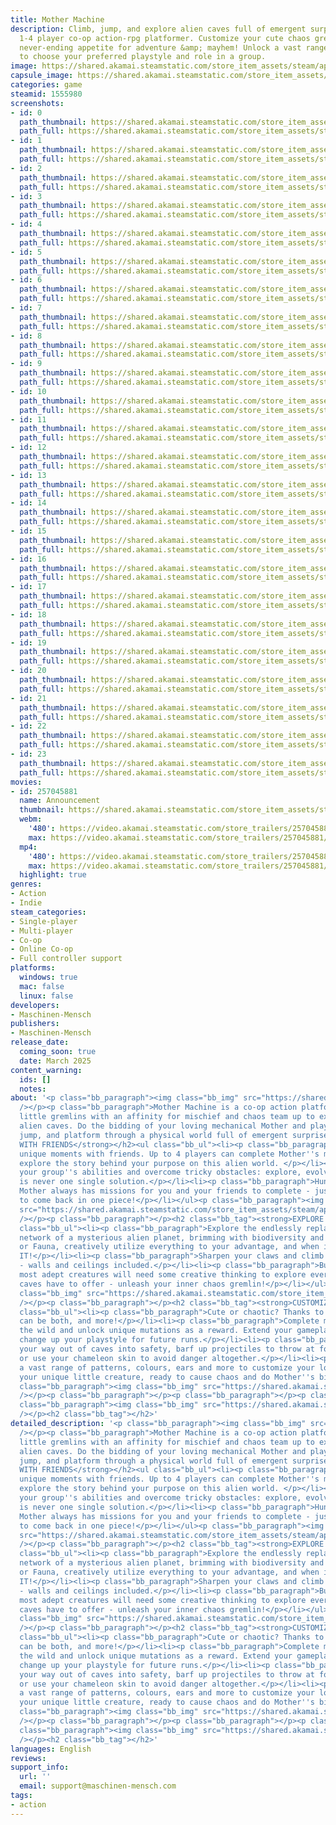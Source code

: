 ```yaml
---
title: Mother Machine
description: Climb, jump, and explore alien caves full of emergent surprises in this
  1-4 player co-op action-rpg platformer. Customize your cute chaos gremlin with a
  never-ending appetite for adventure &amp; mayhem! Unlock a vast range of mutations
  to choose your preferred playstyle and role in a group.
image: https://shared.akamai.steamstatic.com/store_item_assets/steam/apps/1555980/header.jpg?t=1732529603
capsule_image: https://shared.akamai.steamstatic.com/store_item_assets/steam/apps/1555980/capsule_231x87.jpg?t=1732529603
categories: game
steamid: 1555980
screenshots:
- id: 0
  path_thumbnail: https://shared.akamai.steamstatic.com/store_item_assets/steam/apps/1555980/ss_79df2b1c43802bf5063c009ffee727aa078fe9f2.600x338.jpg?t=1732529603
  path_full: https://shared.akamai.steamstatic.com/store_item_assets/steam/apps/1555980/ss_79df2b1c43802bf5063c009ffee727aa078fe9f2.1920x1080.jpg?t=1732529603
- id: 1
  path_thumbnail: https://shared.akamai.steamstatic.com/store_item_assets/steam/apps/1555980/ss_9d72968b1c8bf9fa19e2796fddd1fa103e2e935a.600x338.jpg?t=1732529603
  path_full: https://shared.akamai.steamstatic.com/store_item_assets/steam/apps/1555980/ss_9d72968b1c8bf9fa19e2796fddd1fa103e2e935a.1920x1080.jpg?t=1732529603
- id: 2
  path_thumbnail: https://shared.akamai.steamstatic.com/store_item_assets/steam/apps/1555980/ss_de5c625e3d6d5817198e80f619a9674f327e591a.600x338.jpg?t=1732529603
  path_full: https://shared.akamai.steamstatic.com/store_item_assets/steam/apps/1555980/ss_de5c625e3d6d5817198e80f619a9674f327e591a.1920x1080.jpg?t=1732529603
- id: 3
  path_thumbnail: https://shared.akamai.steamstatic.com/store_item_assets/steam/apps/1555980/ss_8edff4c69253fd457bd5d4729d1433c74d6b048c.600x338.jpg?t=1732529603
  path_full: https://shared.akamai.steamstatic.com/store_item_assets/steam/apps/1555980/ss_8edff4c69253fd457bd5d4729d1433c74d6b048c.1920x1080.jpg?t=1732529603
- id: 4
  path_thumbnail: https://shared.akamai.steamstatic.com/store_item_assets/steam/apps/1555980/ss_9fff7549101cc988b6ecb051a2dcffcbc1eee009.600x338.jpg?t=1732529603
  path_full: https://shared.akamai.steamstatic.com/store_item_assets/steam/apps/1555980/ss_9fff7549101cc988b6ecb051a2dcffcbc1eee009.1920x1080.jpg?t=1732529603
- id: 5
  path_thumbnail: https://shared.akamai.steamstatic.com/store_item_assets/steam/apps/1555980/ss_3861d38d9031fdccdbb3a7d803677dacd4a94d87.600x338.jpg?t=1732529603
  path_full: https://shared.akamai.steamstatic.com/store_item_assets/steam/apps/1555980/ss_3861d38d9031fdccdbb3a7d803677dacd4a94d87.1920x1080.jpg?t=1732529603
- id: 6
  path_thumbnail: https://shared.akamai.steamstatic.com/store_item_assets/steam/apps/1555980/ss_481d708f38a1d0d6db3e15a2a369eb0a3c6f36b9.600x338.jpg?t=1732529603
  path_full: https://shared.akamai.steamstatic.com/store_item_assets/steam/apps/1555980/ss_481d708f38a1d0d6db3e15a2a369eb0a3c6f36b9.1920x1080.jpg?t=1732529603
- id: 7
  path_thumbnail: https://shared.akamai.steamstatic.com/store_item_assets/steam/apps/1555980/ss_cb8d1146f3a5de3ce24d69b4f997ae41fe233f4b.600x338.jpg?t=1732529603
  path_full: https://shared.akamai.steamstatic.com/store_item_assets/steam/apps/1555980/ss_cb8d1146f3a5de3ce24d69b4f997ae41fe233f4b.1920x1080.jpg?t=1732529603
- id: 8
  path_thumbnail: https://shared.akamai.steamstatic.com/store_item_assets/steam/apps/1555980/ss_5c826185dc025fb0b5f4edb637a8c0c559130a54.600x338.jpg?t=1732529603
  path_full: https://shared.akamai.steamstatic.com/store_item_assets/steam/apps/1555980/ss_5c826185dc025fb0b5f4edb637a8c0c559130a54.1920x1080.jpg?t=1732529603
- id: 9
  path_thumbnail: https://shared.akamai.steamstatic.com/store_item_assets/steam/apps/1555980/ss_c875b384f884b6d030ab82fc2a360eee99747a01.600x338.jpg?t=1732529603
  path_full: https://shared.akamai.steamstatic.com/store_item_assets/steam/apps/1555980/ss_c875b384f884b6d030ab82fc2a360eee99747a01.1920x1080.jpg?t=1732529603
- id: 10
  path_thumbnail: https://shared.akamai.steamstatic.com/store_item_assets/steam/apps/1555980/ss_e2fd1383d1286f33e23c8e3806aa2f361ac849e5.600x338.jpg?t=1732529603
  path_full: https://shared.akamai.steamstatic.com/store_item_assets/steam/apps/1555980/ss_e2fd1383d1286f33e23c8e3806aa2f361ac849e5.1920x1080.jpg?t=1732529603
- id: 11
  path_thumbnail: https://shared.akamai.steamstatic.com/store_item_assets/steam/apps/1555980/ss_bf9b649fc79f7f15e2e781d46a45658453b040c1.600x338.jpg?t=1732529603
  path_full: https://shared.akamai.steamstatic.com/store_item_assets/steam/apps/1555980/ss_bf9b649fc79f7f15e2e781d46a45658453b040c1.1920x1080.jpg?t=1732529603
- id: 12
  path_thumbnail: https://shared.akamai.steamstatic.com/store_item_assets/steam/apps/1555980/ss_36fd2a53cef663a18e3778b0d39eb9df88ff4ffd.600x338.jpg?t=1732529603
  path_full: https://shared.akamai.steamstatic.com/store_item_assets/steam/apps/1555980/ss_36fd2a53cef663a18e3778b0d39eb9df88ff4ffd.1920x1080.jpg?t=1732529603
- id: 13
  path_thumbnail: https://shared.akamai.steamstatic.com/store_item_assets/steam/apps/1555980/ss_700d61640227cc6e1edcee1120e355382511121c.600x338.jpg?t=1732529603
  path_full: https://shared.akamai.steamstatic.com/store_item_assets/steam/apps/1555980/ss_700d61640227cc6e1edcee1120e355382511121c.1920x1080.jpg?t=1732529603
- id: 14
  path_thumbnail: https://shared.akamai.steamstatic.com/store_item_assets/steam/apps/1555980/ss_ae3cb65ae424fe31aeccaba85278d8b539f0ba4e.600x338.jpg?t=1732529603
  path_full: https://shared.akamai.steamstatic.com/store_item_assets/steam/apps/1555980/ss_ae3cb65ae424fe31aeccaba85278d8b539f0ba4e.1920x1080.jpg?t=1732529603
- id: 15
  path_thumbnail: https://shared.akamai.steamstatic.com/store_item_assets/steam/apps/1555980/ss_2871dbd75373524dec850473618103874a40f4f4.600x338.jpg?t=1732529603
  path_full: https://shared.akamai.steamstatic.com/store_item_assets/steam/apps/1555980/ss_2871dbd75373524dec850473618103874a40f4f4.1920x1080.jpg?t=1732529603
- id: 16
  path_thumbnail: https://shared.akamai.steamstatic.com/store_item_assets/steam/apps/1555980/ss_52f6af66088a70a366cfa14d282d0769dfdf1fe0.600x338.jpg?t=1732529603
  path_full: https://shared.akamai.steamstatic.com/store_item_assets/steam/apps/1555980/ss_52f6af66088a70a366cfa14d282d0769dfdf1fe0.1920x1080.jpg?t=1732529603
- id: 17
  path_thumbnail: https://shared.akamai.steamstatic.com/store_item_assets/steam/apps/1555980/ss_eb56c1525fac7dbc8dfee62df91c5bf5eac5a667.600x338.jpg?t=1732529603
  path_full: https://shared.akamai.steamstatic.com/store_item_assets/steam/apps/1555980/ss_eb56c1525fac7dbc8dfee62df91c5bf5eac5a667.1920x1080.jpg?t=1732529603
- id: 18
  path_thumbnail: https://shared.akamai.steamstatic.com/store_item_assets/steam/apps/1555980/ss_33c9f08671545ebc341277e0c3fd23846440584c.600x338.jpg?t=1732529603
  path_full: https://shared.akamai.steamstatic.com/store_item_assets/steam/apps/1555980/ss_33c9f08671545ebc341277e0c3fd23846440584c.1920x1080.jpg?t=1732529603
- id: 19
  path_thumbnail: https://shared.akamai.steamstatic.com/store_item_assets/steam/apps/1555980/ss_aacb3d677dbe11bbe2477e268154936d03589651.600x338.jpg?t=1732529603
  path_full: https://shared.akamai.steamstatic.com/store_item_assets/steam/apps/1555980/ss_aacb3d677dbe11bbe2477e268154936d03589651.1920x1080.jpg?t=1732529603
- id: 20
  path_thumbnail: https://shared.akamai.steamstatic.com/store_item_assets/steam/apps/1555980/ss_b49b90238d1ac14e437fbd0d8afe364d5cab18a0.600x338.jpg?t=1732529603
  path_full: https://shared.akamai.steamstatic.com/store_item_assets/steam/apps/1555980/ss_b49b90238d1ac14e437fbd0d8afe364d5cab18a0.1920x1080.jpg?t=1732529603
- id: 21
  path_thumbnail: https://shared.akamai.steamstatic.com/store_item_assets/steam/apps/1555980/ss_957a0044dd77a8d6fa22cc30b560b685d5c856c0.600x338.jpg?t=1732529603
  path_full: https://shared.akamai.steamstatic.com/store_item_assets/steam/apps/1555980/ss_957a0044dd77a8d6fa22cc30b560b685d5c856c0.1920x1080.jpg?t=1732529603
- id: 22
  path_thumbnail: https://shared.akamai.steamstatic.com/store_item_assets/steam/apps/1555980/ss_53bb25c6eb1f9d435532164636058b82f602d8f0.600x338.jpg?t=1732529603
  path_full: https://shared.akamai.steamstatic.com/store_item_assets/steam/apps/1555980/ss_53bb25c6eb1f9d435532164636058b82f602d8f0.1920x1080.jpg?t=1732529603
- id: 23
  path_thumbnail: https://shared.akamai.steamstatic.com/store_item_assets/steam/apps/1555980/ss_c4607304d9f62750485a769b9cfb97f8263e9308.600x338.jpg?t=1732529603
  path_full: https://shared.akamai.steamstatic.com/store_item_assets/steam/apps/1555980/ss_c4607304d9f62750485a769b9cfb97f8263e9308.1920x1080.jpg?t=1732529603
movies:
- id: 257045881
  name: Announcement
  thumbnail: https://shared.akamai.steamstatic.com/store_item_assets/steam/apps/257045881/movie.293x165.jpg?t=1723559125
  webm:
    '480': https://video.akamai.steamstatic.com/store_trailers/257045881/movie480_vp9.webm?t=1723559125
    max: https://video.akamai.steamstatic.com/store_trailers/257045881/movie_max_vp9.webm?t=1723559125
  mp4:
    '480': https://video.akamai.steamstatic.com/store_trailers/257045881/movie480.mp4?t=1723559125
    max: https://video.akamai.steamstatic.com/store_trailers/257045881/movie_max.mp4?t=1723559125
  highlight: true
genres:
- Action
- Indie
steam_categories:
- Single-player
- Multi-player
- Co-op
- Online Co-op
- Full controller support
platforms:
  windows: true
  mac: false
  linux: false
developers:
- Maschinen-Mensch
publishers:
- Maschinen-Mensch
release_date:
  coming_soon: true
  date: March 2025
content_warning:
  ids: []
  notes:
about: '<p class="bb_paragraph"><img class="bb_img" src="https://shared.akamai.steamstatic.com/store_item_assets/steam/apps/1555980/extras/TitleImage_PNG_02.png?t=1732529603"
  /></p><p class="bb_paragraph">Mother Machine is a co-op action platformer where
  little gremlins with an affinity for mischief and chaos team up to explore colorful
  alien caves. Do the bidding of your loving mechanical Mother and playfully climb,
  jump, and platform through a physical world full of emergent surprises.</p><h2 class="bb_tag"><strong>MAYHEM
  WITH FRIENDS</strong></h2><ul class="bb_ul"><li><p class="bb_paragraph">Experience
  unique moments with friends. Up to 4 players can complete Mother''s missions and
  explore the story behind your purpose on this alien world. </p></li><li><p class="bb_paragraph">Combine
  your group''s abilities and overcome tricky obstacles: explore, evolve, adapt. There
  is never one single solution.</p></li><li><p class="bb_paragraph">Hungry for more?
  Mother always has missions for you and your friends to complete - just make sure
  to come back in one piece!</p></li></ul><p class="bb_paragraph"><img class="bb_img"
  src="https://shared.akamai.steamstatic.com/store_item_assets/steam/apps/1555980/extras/coop_large_mix_2.gif?t=1732529603"
  /></p><p class="bb_paragraph"></p><h2 class="bb_tag"><strong>EXPLORE ALIEN CAVES</strong></h2><ul
  class="bb_ul"><li><p class="bb_paragraph">Explore the endlessly replayable cave
  network of a mysterious alien planet, brimming with biodiversity and peculiar life-forms. Flora
  or Fauna, creatively utilize everything to your advantage, and when in doubt - EAT
  IT!</p></li><li><p class="bb_paragraph">Sharpen your claws and climb everywhere
  - walls and ceilings included.</p></li><li><p class="bb_paragraph">But even the
  most adept creatures will need some creative thinking to explore everything the
  caves have to offer - unleash your inner chaos gremlin!</p></li></ul><p class="bb_paragraph"><img
  class="bb_img" src="https://shared.akamai.steamstatic.com/store_item_assets/steam/apps/1555980/extras/environment_mix.gif?t=1732529603"
  /></p><p class="bb_paragraph"></p><h2 class="bb_tag"><strong>CUSTOMIZE YOUR CHAOS</strong></h2><ul
  class="bb_ul"><li><p class="bb_paragraph">Cute or chaotic? Thanks to Mother you
  can be both, and more!</p></li><li><p class="bb_paragraph">Complete missions in
  the wild and unlock unique mutations as a reward. Extend your gameplay options and
  change up your playstyle for future runs.</p></li><li><p class="bb_paragraph">Fart
  your way out of caves into safety, barf up projectiles to throw at foes (and friends)
  or use your chameleon skin to avoid danger altogether.</p></li><li><p class="bb_paragraph">Unlock
  a vast range of patterns, colours, ears and more to customize your look. Create
  your unique little creature, ready to cause chaos and do Mother''s bidding.</p></li></ul><p
  class="bb_paragraph"><img class="bb_img" src="https://shared.akamai.steamstatic.com/store_item_assets/steam/apps/1555980/extras/mutation_2split_02c.gif?t=1732529603"
  /></p><p class="bb_paragraph"></p><p class="bb_paragraph"></p><p class="bb_paragraph"></p><p
  class="bb_paragraph"><img class="bb_img" src="https://shared.akamai.steamstatic.com/store_item_assets/steam/apps/1555980/extras/customize_large_mix.gif?t=1732529603"
  /></p><h2 class="bb_tag"></h2>'
detailed_description: '<p class="bb_paragraph"><img class="bb_img" src="https://shared.akamai.steamstatic.com/store_item_assets/steam/apps/1555980/extras/TitleImage_PNG_02.png?t=1732529603"
  /></p><p class="bb_paragraph">Mother Machine is a co-op action platformer where
  little gremlins with an affinity for mischief and chaos team up to explore colorful
  alien caves. Do the bidding of your loving mechanical Mother and playfully climb,
  jump, and platform through a physical world full of emergent surprises.</p><h2 class="bb_tag"><strong>MAYHEM
  WITH FRIENDS</strong></h2><ul class="bb_ul"><li><p class="bb_paragraph">Experience
  unique moments with friends. Up to 4 players can complete Mother''s missions and
  explore the story behind your purpose on this alien world. </p></li><li><p class="bb_paragraph">Combine
  your group''s abilities and overcome tricky obstacles: explore, evolve, adapt. There
  is never one single solution.</p></li><li><p class="bb_paragraph">Hungry for more?
  Mother always has missions for you and your friends to complete - just make sure
  to come back in one piece!</p></li></ul><p class="bb_paragraph"><img class="bb_img"
  src="https://shared.akamai.steamstatic.com/store_item_assets/steam/apps/1555980/extras/coop_large_mix_2.gif?t=1732529603"
  /></p><p class="bb_paragraph"></p><h2 class="bb_tag"><strong>EXPLORE ALIEN CAVES</strong></h2><ul
  class="bb_ul"><li><p class="bb_paragraph">Explore the endlessly replayable cave
  network of a mysterious alien planet, brimming with biodiversity and peculiar life-forms. Flora
  or Fauna, creatively utilize everything to your advantage, and when in doubt - EAT
  IT!</p></li><li><p class="bb_paragraph">Sharpen your claws and climb everywhere
  - walls and ceilings included.</p></li><li><p class="bb_paragraph">But even the
  most adept creatures will need some creative thinking to explore everything the
  caves have to offer - unleash your inner chaos gremlin!</p></li></ul><p class="bb_paragraph"><img
  class="bb_img" src="https://shared.akamai.steamstatic.com/store_item_assets/steam/apps/1555980/extras/environment_mix.gif?t=1732529603"
  /></p><p class="bb_paragraph"></p><h2 class="bb_tag"><strong>CUSTOMIZE YOUR CHAOS</strong></h2><ul
  class="bb_ul"><li><p class="bb_paragraph">Cute or chaotic? Thanks to Mother you
  can be both, and more!</p></li><li><p class="bb_paragraph">Complete missions in
  the wild and unlock unique mutations as a reward. Extend your gameplay options and
  change up your playstyle for future runs.</p></li><li><p class="bb_paragraph">Fart
  your way out of caves into safety, barf up projectiles to throw at foes (and friends)
  or use your chameleon skin to avoid danger altogether.</p></li><li><p class="bb_paragraph">Unlock
  a vast range of patterns, colours, ears and more to customize your look. Create
  your unique little creature, ready to cause chaos and do Mother''s bidding.</p></li></ul><p
  class="bb_paragraph"><img class="bb_img" src="https://shared.akamai.steamstatic.com/store_item_assets/steam/apps/1555980/extras/mutation_2split_02c.gif?t=1732529603"
  /></p><p class="bb_paragraph"></p><p class="bb_paragraph"></p><p class="bb_paragraph"></p><p
  class="bb_paragraph"><img class="bb_img" src="https://shared.akamai.steamstatic.com/store_item_assets/steam/apps/1555980/extras/customize_large_mix.gif?t=1732529603"
  /></p><h2 class="bb_tag"></h2>'
languages: English
reviews:
support_info:
  url: ''
  email: support@maschinen-mensch.com
tags:
- action
---
```


